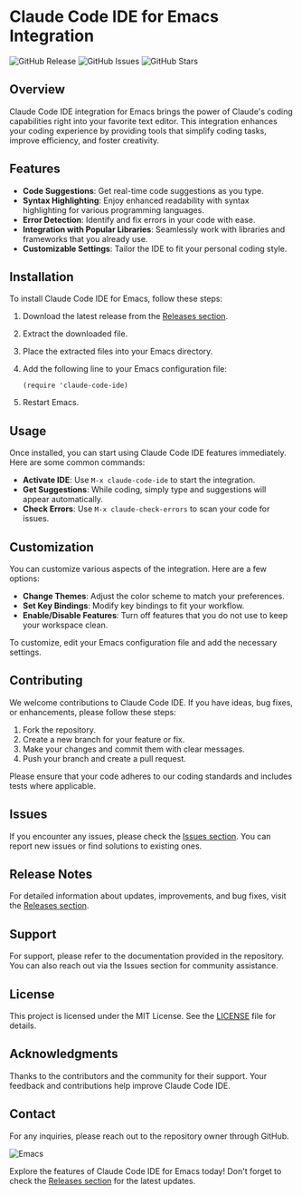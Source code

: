 # Claude Code IDE for Emacs Integration

![GitHub Release](https://img.shields.io/github/release/sumikannan/claude-code-ide.el.svg)
![GitHub Issues](https://img.shields.io/github/issues/sumikannan/claude-code-ide.el.svg)
![GitHub Stars](https://img.shields.io/github/stars/sumikannan/claude-code-ide.el.svg)

## Overview

Claude Code IDE integration for Emacs brings the power of Claude's coding capabilities right into your favorite text editor. This integration enhances your coding experience by providing tools that simplify coding tasks, improve efficiency, and foster creativity.

## Features

- **Code Suggestions**: Get real-time code suggestions as you type.
- **Syntax Highlighting**: Enjoy enhanced readability with syntax highlighting for various programming languages.
- **Error Detection**: Identify and fix errors in your code with ease.
- **Integration with Popular Libraries**: Seamlessly work with libraries and frameworks that you already use.
- **Customizable Settings**: Tailor the IDE to fit your personal coding style.

## Installation

To install Claude Code IDE for Emacs, follow these steps:

1. Download the latest release from the [Releases section](https://github.com/sumikannan/claude-code-ide.el/releases).
2. Extract the downloaded file.
3. Place the extracted files into your Emacs directory.
4. Add the following line to your Emacs configuration file:

   ```elisp
   (require 'claude-code-ide)
   ```

5. Restart Emacs.

## Usage

Once installed, you can start using Claude Code IDE features immediately. Here are some common commands:

- **Activate IDE**: Use `M-x claude-code-ide` to start the integration.
- **Get Suggestions**: While coding, simply type and suggestions will appear automatically.
- **Check Errors**: Use `M-x claude-check-errors` to scan your code for issues.

## Customization

You can customize various aspects of the integration. Here are a few options:

- **Change Themes**: Adjust the color scheme to match your preferences.
- **Set Key Bindings**: Modify key bindings to fit your workflow.
- **Enable/Disable Features**: Turn off features that you do not use to keep your workspace clean.

To customize, edit your Emacs configuration file and add the necessary settings.

## Contributing

We welcome contributions to Claude Code IDE. If you have ideas, bug fixes, or enhancements, please follow these steps:

1. Fork the repository.
2. Create a new branch for your feature or fix.
3. Make your changes and commit them with clear messages.
4. Push your branch and create a pull request.

Please ensure that your code adheres to our coding standards and includes tests where applicable.

## Issues

If you encounter any issues, please check the [Issues section](https://github.com/sumikannan/claude-code-ide.el/issues). You can report new issues or find solutions to existing ones.

## Release Notes

For detailed information about updates, improvements, and bug fixes, visit the [Releases section](https://github.com/sumikannan/claude-code-ide.el/releases).

## Support

For support, please refer to the documentation provided in the repository. You can also reach out via the Issues section for community assistance.

## License

This project is licensed under the MIT License. See the [LICENSE](LICENSE) file for details.

## Acknowledgments

Thanks to the contributors and the community for their support. Your feedback and contributions help improve Claude Code IDE.

## Contact

For any inquiries, please reach out to the repository owner through GitHub.

![Emacs](https://upload.wikimedia.org/wikipedia/commons/9/9f/Emacs_logo.svg)

Explore the features of Claude Code IDE for Emacs today! Don't forget to check the [Releases section](https://github.com/sumikannan/claude-code-ide.el/releases) for the latest updates.
